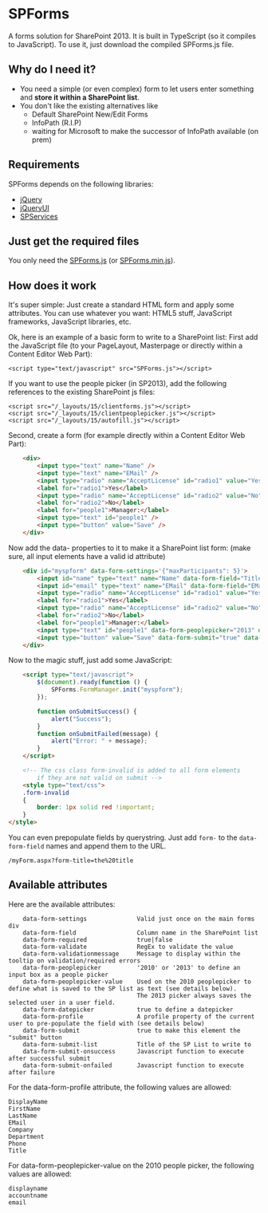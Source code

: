 SPForms
=======

A forms solution for SharePoint 2013.
It is built in TypeScript (so it compiles to JavaScript). To use it, just download the compiled SPForms.js file.

Why do I need it?
-----------------
- You need a simple (or even complex) form to let users enter something and **store it within a SharePoint list**.
- You don't like the existing alternatives like
    - Default SharePoint New/Edit Forms
    - InfoPath (R.I.P)
    - waiting for Microsoft to make the successor of InfoPath available (on prem)

Requirements
------------
SPForms depends on the following libraries:

- [jQuery](http://jquery.com)
- [jQueryUI](http://jqueryui.com)
- [SPServices](http://spservices.codeplex.com)

Just get the required files
----------------------------
You only need the [SPForms.js](https://raw.githubusercontent.com/mwiedemeyer/SPForms/master/SPForms/SPForms.js) (or [SPForms.min.js](https://raw.githubusercontent.com/mwiedemeyer/SPForms/master/SPForms/SPForms.min.js)).


How does it work
----------------
It's super simple: Just create a standard HTML form and apply some attributes.
You can use whatever you want: HTML5 stuff, JavaScript frameworks, JavaScript libraries, etc.

Ok, here is an example of a basic form to write to a SharePoint list:
First add the JavaScript file (to your PageLayout, Masterpage or directly within a Content Editor Web Part):

    <script type="text/javascript" src="SPForms.js"></script>

If you want to use the people picker (in SP2013), add the following references to the existing SharePoint js files:

    <script src="/_layouts/15/clientforms.js"></script>
    <script src="/_layouts/15/clientpeoplepicker.js"></script>
    <script src="/_layouts/15/autofill.js"></script>

Second, create a form (for example directly within a Content Editor Web Part):

```HTML
    <div>
        <input type="text" name="Name" />
        <input type="text" name="EMail" />
        <input type="radio" name="AcceptLicense" id="radio1" value="Yes" />
        <label for="radio1">Yes</label>
        <input type="radio" name="AcceptLicense" id="radio2" value="No" />
        <label for="radio2">No</label>
        <label for="people1">Manager:</label>
        <input type="text" id="people1" />
        <input type="button" value="Save" />
    </div>
```

Now add the data- properties to it to make it a SharePoint list form:
(make sure, all input elements have a valid id attribute)

```HTML
    <div id="myspform" data-form-settings='{"maxParticipants": 5}'>
        <input id="name" type="text" name="Name" data-form-field="Title" data-form-required="true" data-form-validationmessage="This is a required field" data-form-profile="DisplayName" />
        <input id="email" type="text" name="EMail" data-form-field="EMail" data-form-required="true" data-form-validate="\w+([-+.']\w+)*@\w+([-.]\w+)*\.\w+([-.]\w+)*" data-form-validationmessage="Not a valid email address" data-form-profile="EMail" />
        <input type="radio" name="AcceptLicense" id="radio1" value="Yes" data-form-field="LicenseAccepted" />
        <label for="radio1">Yes</label>
        <input type="radio" name="AcceptLicense" id="radio2" value="No" data-form-field="LicenseAccepted" />
        <label for="radio2">No</label>
        <label for="people1">Manager:</label>
        <input type="text" id="people1" data-form-peoplepicker="2013" data-form-field="Manager" data-form-peoplepicker-value="accountname" />
        <input type="button" value="Save" data-form-submit="true" data-form-submit-list="MyList" data-form-submit-onsuccess="onSubmitSuccess" data-form-submit-onfailed="onSubmitFailed"/>
    </div>
```

Now to the magic stuff, just add some JavaScript:

```HTML
    <script type="text/javascript">
        $(document).ready(function () {
            SPForms.FormManager.init("myspform");
        });

        function onSubmitSuccess() {
            alert("Success");
        }
        function onSubmitFailed(message) {
            alert("Error: " + message);
        }
    </script>

    <!-- The css class form-invalid is added to all form elements
        if they are not valid on submit -->
    <style type="text/css">
    .form-invalid
    {
        border: 1px solid red !important;
    }
</style>
```

You can even prepopulate fields by querystring.
Just add `form-` to the `data-form-field` names and append them to the URL.

    /myForm.aspx?form-title=the%20title


Available attributes
--------------------
Here are the available attributes:

        data-form-settings              Valid just once on the main forms div
        data-form-field                 Column name in the SharePoint list 
        data-form-required              true|false
        data-form-validate              RegEx to validate the value
        data-form-validationmessage     Message to display within the tooltip on validation/required errors
        data-form-peoplepicker          '2010' or '2013' to define an input box as a people picker
        data-form-peoplepicker-value    Used on the 2010 peoplepicker to define what is saved to the SP list as text (see details below).
                                        The 2013 picker always saves the selected user in a user field.
        data-form-datepicker            true to define a datepicker
        data-form-profile               A profile property of the current user to pre-populate the field with (see details below)
        data-form-submit                true to make this element the "submit" button
        data-form-submit-list           Title of the SP List to write to
        data-form-submit-onsuccess      Javascript function to execute after successful submit
        data-form-submit-onfailed       Javascript function to execute after failure

For the data-form-profile attribute, the following values are allowed:

    DisplayName
    FirstName
    LastName
    EMail
    Company
    Department
    Phone
    Title

For data-form-peoplepicker-value on the 2010 people picker, the following values are allowed:

    displayname
    accountname
    email